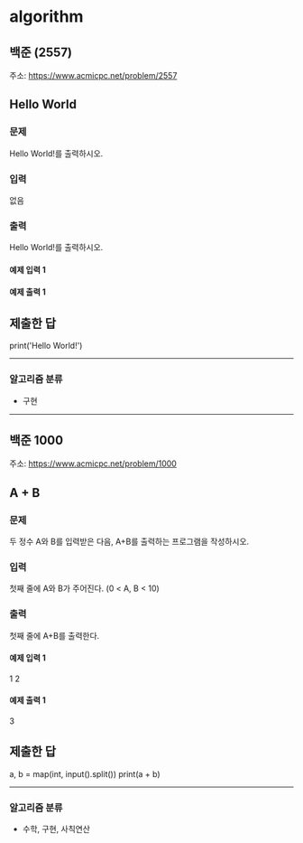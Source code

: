 # algorithm

## 백준 (2557)
주소: https://www.acmicpc.net/problem/2557

## Hello World

### 문제

Hello World!를 출력하시오.

### 입력

없음

### 출력

Hello World!를 출력하시오.

#### 예제 입력 1


#### 예제 출력 1


## 제출한 답

print('Hello World!')

---

### 알고리즘 분류
- 구현

---

## 백준 1000
주소: https://www.acmicpc.net/problem/1000

## A + B

### 문제

두 정수 A와 B를 입력받은 다음, A+B를 출력하는 프로그램을 작성하시오.

### 입력

첫째 줄에 A와 B가 주어진다. (0 < A, B < 10)

### 출력

첫째 줄에 A+B를 출력한다.

#### 예제 입력 1
1 2

#### 예제 출력 1
3

## 제출한 답

a, b = map(int, input().split())
print(a + b)

---

### 알고리즘 분류
- 수학, 구현, 사칙연산


